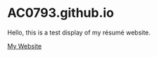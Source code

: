 # AC0793.github.io
<p>
Hello, this is a test display of my résumé website.
<p>
<a href=http://ac0793.github.io/> My Website </a>
</p>
</p>

